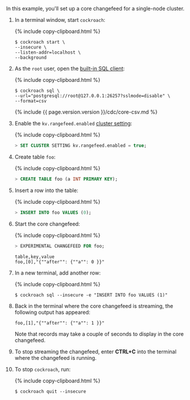 In this example, you'll set up a core changefeed for a single-node cluster.

1. In a terminal window, start `cockroach`:

    {%  include copy-clipboard.html %}
    ~~~ shell
    $ cockroach start \
    --insecure \
    --listen-addr=localhost \
    --background
    ~~~

2. As the `root` user, open the [built-in SQL client](use-the-built-in-sql-client.html):

    {%  include copy-clipboard.html %}
    ~~~ shell
    $ cockroach sql \
    --url="postgresql://root@127.0.0.1:26257?sslmode=disable" \
    --format=csv
    ~~~

    {%  include {{  page.version.version  }}/cdc/core-csv.md %}

3. Enable the `kv.rangefeed.enabled` [cluster setting](cluster-settings.html):

    {%  include copy-clipboard.html %}
    ~~~ sql
    > SET CLUSTER SETTING kv.rangefeed.enabled = true;
    ~~~

4. Create table `foo`:

    {%  include copy-clipboard.html %}
    ~~~ sql
    > CREATE TABLE foo (a INT PRIMARY KEY);
    ~~~

5. Insert a row into the table:

    {%  include copy-clipboard.html %}
    ~~~ sql
    > INSERT INTO foo VALUES (0);
    ~~~

6. Start the core changefeed:

    {%  include copy-clipboard.html %}
    ~~~ sql
    > EXPERIMENTAL CHANGEFEED FOR foo;
    ~~~
    ~~~
    table,key,value
    foo,[0],"{""after"": {""a"": 0 }}"
    ~~~

7. In a new terminal, add another row:

    {%  include copy-clipboard.html %}
    ~~~ shell
    $ cockroach sql --insecure -e "INSERT INTO foo VALUES (1)"
    ~~~

8. Back in the terminal where the core changefeed is streaming, the following output has appeared:

    ~~~
    foo,[1],"{""after"": {""a"": 1 }}"
    ~~~

    Note that records may take a couple of seconds to display in the core changefeed.

9. To stop streaming the changefeed, enter **CTRL+C** into the terminal where the changefeed is running.

10. To stop `cockroach`, run:

    {%  include copy-clipboard.html %}
    ~~~ shell
    $ cockroach quit --insecure
    ~~~
